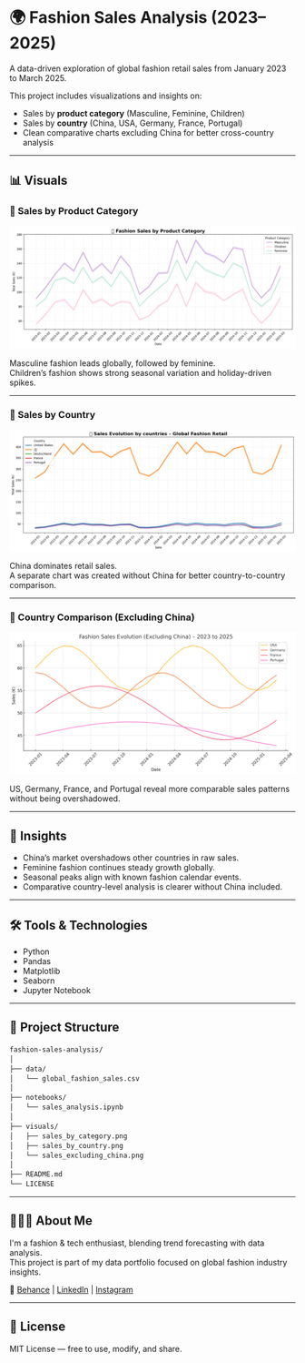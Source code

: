 
# 🌍 Fashion Sales Analysis (2023–2025)

A data-driven exploration of global fashion retail sales from January 2023 to March 2025.

This project includes visualizations and insights on:
- Sales by **product category** (Masculine, Feminine, Children)
- Sales by **country** (China, USA, Germany, France, Portugal)
- Clean comparative charts excluding China for better cross-country analysis

---

## 📊 Visuals

### 🔹 Sales by Product Category
![Sales by Category](visuals/sales_by_category.png)

Masculine fashion leads globally, followed by feminine.  
Children’s fashion shows strong seasonal variation and holiday-driven spikes.

---

### 🔹 Sales by Country
![Sales by Country](visuals/sales_by_country.png)

China dominates retail sales.  
A separate chart was created without China for better country-to-country comparison.

---

### 🔹 Country Comparison (Excluding China)
![Sales Excluding China](visuals/sales_excluding_china.png)

US, Germany, France, and Portugal reveal more comparable sales patterns without being overshadowed.

---

## 🧠 Insights

- China’s market overshadows other countries in raw sales.
- Feminine fashion continues steady growth globally.
- Seasonal peaks align with known fashion calendar events.
- Comparative country-level analysis is clearer without China included.

---

## 🛠 Tools & Technologies

- Python
- Pandas
- Matplotlib
- Seaborn
- Jupyter Notebook

---

## 📁 Project Structure

```bash
fashion-sales-analysis/
│
├── data/
│   └── global_fashion_sales.csv
│
├── notebooks/
│   └── sales_analysis.ipynb
│
├── visuals/
│   ├── sales_by_category.png
│   ├── sales_by_country.png
│   └── sales_excluding_china.png
│
├── README.md
└── LICENSE
```

---

## 👩🏽‍💻 About Me

I'm a fashion & tech enthusiast, blending trend forecasting with data analysis.  
This project is part of my data portfolio focused on global fashion industry insights.

📌 [Behance](https://behance.net) | [LinkedIn](https://linkedin.com) | [Instagram](https://instagram.com)

---

## 📜 License

MIT License — free to use, modify, and share.
